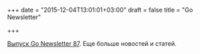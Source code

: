 +++
date = "2015-12-04T13:01:01+03:00"
draft = false
title = "Go Newsletter"

+++

<p><a href="http://golangweekly.com/issues/87">Выпуск Go Newsletter 87</a>. Еще больше новостей и статей.</p>

